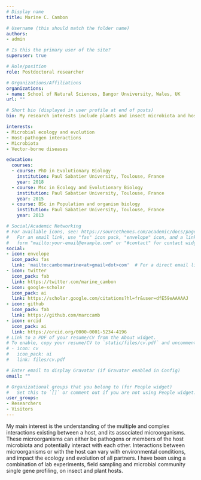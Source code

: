 ```yaml
---
# Display name
title: Marine C. Cambon

# Username (this should match the folder name)
authors:
- admin

# Is this the primary user of the site?
superuser: true

# Role/position
role: Postdoctoral researcher

# Organizations/Affiliations
organizations:
- name: School of Natural Sciences, Bangor Unviversity, Wales, UK
url: ""

# Short bio (displayed in user profile at end of posts)
bio: My research interests include plants and insect microbiota and host-pathogen interactions.

interests:
- Microbial ecology and evolution
- Host-pathogen interactions
- Microbiota
- Vector-borne diseases

education:
  courses:
  - course: PhD in Evolutionary Biology
    institution: Paul Sabatier University, Toulouse, France
    year: 2018
  - course: Msc in Ecology and Evolutionary Biology
    institution: Paul Sabatier University, Toulouse, France
    year: 2015
  - course: BSc in Population and organism biology
    institution: Paul Sabatier University, Toulouse, France
    year: 2013

# Social/Academic Networking
# For available icons, see: https://sourcethemes.com/academic/docs/page-builder/#icons
#   For an email link, use "fas" icon pack, "envelope" icon, and a link in the
#   form "mailto:your-email@example.com" or "#contact" for contact widget.
social:
- icon: envelope
  icon_pack: fas
  link: 'mailto:cambonmarine<at>gmail<dot>com'  # For a direct email link, use "mailto:test@example.org".
- icon: twitter
  icon_pack: fab
  link: https://twitter.com/marine_cambon
- icon: google-scholar
  icon_pack: ai
  link: https://scholar.google.com/citations?hl=fr&user=dfE59eAAAAAJ
- icon: github
  icon_pack: fab
  link: https://github.com/marccamb
- icon: orcid
  icon_pack: ai
  link: https://orcid.org/0000-0001-5234-4196
# Link to a PDF of your resume/CV from the About widget.
# To enable, copy your resume/CV to `static/files/cv.pdf` and uncomment the lines below.
# - icon: cv
#   icon_pack: ai
#   link: files/cv.pdf

# Enter email to display Gravatar (if Gravatar enabled in Config)
email: ""

# Organizational groups that you belong to (for People widget)
#   Set this to `[]` or comment out if you are not using People widget.
user_groups:
- Researchers
- Visitors
---
```


My main interest is the understanding of the multiple and complex interactions existing between a host, and its associated microorganisms. These microorganisms can either be pathogens or members of the host microbiota and potentially interact with each other. Interactions between microorganisms or with the host can vary with environmental conditions, and impact the ecology and evolution of all partners. I have been using a combination of lab experiments, field sampling and microbial community single gene profiling, on insect and plant hosts.
